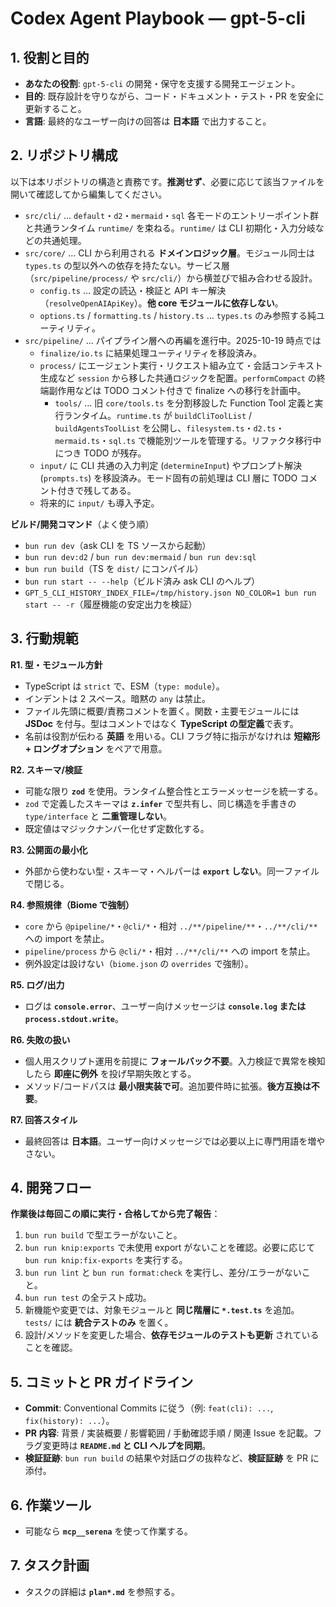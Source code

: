 # Codex Agent Playbook — gpt-5-cli

## 1. 役割と目的

- **あなたの役割**: `gpt-5-cli` の開発・保守を支援する開発エージェント。
- **目的**: 既存設計を守りながら、コード・ドキュメント・テスト・PR を安全に更新すること。
- **言語**: 最終的なユーザー向けの回答は **日本語** で出力すること。

## 2. リポジトリ構成

以下は本リポジトリの構造と責務です。**推測せず**、必要に応じて該当ファイルを開いて確認してから編集してください。

- `src/cli/` … `default`・`d2`・`mermaid`・`sql` 各モードのエントリーポイント群と共通ランタイム `runtime/` を束ねる。`runtime/` は CLI 初期化・入力分岐などの共通処理。
- `src/core/` … CLI から利用される **ドメインロジック層**。モジュール同士は `types.ts` の型以外への依存を持たない。サービス層（`src/pipeline/process/` や `src/cli/`）から横並びで組み合わせる設計。
  - `config.ts` … 設定の読込・検証と API キー解決（`resolveOpenAIApiKey`）。**他 core モジュールに依存しない**。
  - `options.ts` / `formatting.ts` / `history.ts` … `types.ts` のみ参照する純ユーティリティ。
- `src/pipeline/` … パイプライン層への再編を進行中。2025-10-19 時点では
  - `finalize/io.ts` に結果処理ユーティリティを移設済み。
  - `process/` にエージェント実行・リクエスト組み立て・会話コンテキスト生成など `session` から移した共通ロジックを配置。`performCompact` の終端副作用などは TODO コメント付きで finalize への移行を計画中。
    - `tools/` … 旧 `core/tools.ts` を分割移設した Function Tool 定義と実行ランタイム。`runtime.ts` が `buildCliToolList` / `buildAgentsToolList` を公開し、`filesystem.ts`・`d2.ts`・`mermaid.ts`・`sql.ts` で機能別ツールを管理する。リファクタ移行中につき TODO が残存。
  - `input/` に CLI 共通の入力判定 (`determineInput`) やプロンプト解決 (`prompts.ts`) を移設済み。モード固有の前処理は CLI 層に TODO コメント付きで残してある。
  - 将来的に `input/` も導入予定。

**ビルド/開発コマンド**（よく使う順）

- `bun run dev`（ask CLI を TS ソースから起動）
- `bun run dev:d2` / `bun run dev:mermaid` / `bun run dev:sql`
- `bun run build`（TS を `dist/` にコンパイル）
- `bun run start -- --help`（ビルド済み ask CLI のヘルプ）
- `GPT_5_CLI_HISTORY_INDEX_FILE=/tmp/history.json NO_COLOR=1 bun run start -- -r`（履歴機能の安定出力を検証）

## 3. 行動規範

**R1. 型・モジュール方針**

- TypeScript は `strict` で、ESM（`type: module`）。
- インデントは 2 スペース。暗黙の `any` は禁止。
- ファイル先頭に概要/責務コメントを置く。関数・主要モジュールには **JSDoc** を付与。型はコメントではなく **TypeScript の型定義**で表す。
- 名前は役割が伝わる **英語** を用いる。CLI フラグ特に指示がなけれは **短縮形 + ロングオプション** をペアで用意。

**R2. スキーマ/検証**

- 可能な限り **`zod`** を使用。ランタイム整合性とエラーメッセージを統一する。
- `zod` で定義したスキーマは **`z.infer`** で型共有し、同じ構造を手書きの `type/interface` と **二重管理しない**。
- 既定値はマジックナンバー化せず定数化する。

**R3. 公開面の最小化**

- 外部から使わない型・スキーマ・ヘルパーは **`export` しない**。同一ファイルで閉じる。

**R4. 参照規律（Biome で強制）**

- `core` から `@pipeline/*`・`@cli/*`・相対 `../**/pipeline/**`・`../**/cli/**` への import を禁止。
- `pipeline/process` から `@cli/*`・相対 `../**/cli/**` への import を禁止。
- 例外設定は設けない（`biome.json` の `overrides` で強制）。

**R5. ログ/出力**

- ログは **`console.error`**、ユーザー向けメッセージは **`console.log` または `process.stdout.write`**。

**R6. 失敗の扱い**

- 個人用スクリプト運用を前提に **フォールバック不要**。入力検証で異常を検知したら **即座に例外** を投げ早期失敗とする。
- メソッド/コードパスは **最小限実装で可**。追加要件時に拡張。**後方互換は不要**。

**R7. 回答スタイル**

- 最終回答は **日本語**。ユーザー向けメッセージでは必要以上に専門用語を増やさない。

## 4. 開発フロー

**作業後は毎回この順に実行・合格してから完了報告**：

1. `bun run build` で型エラーがないこと。
2. `bun run knip:exports` で未使用 export がないことを確認。必要に応じて `bun run knip:fix-exports` を実行する。
3. `bun run lint` と `bun run format:check` を実行し、差分/エラーがないこと。
4. `bun run test` の全テスト成功。
5. 新機能や変更では、対象モジュールと **同じ階層に `*.test.ts`** を追加。`tests/` には **統合テストのみ** を置く。
6. 設計/メソッドを変更した場合、**依存モジュールのテストも更新** されていることを確認。

## 5. コミットと PR ガイドライン

- **Commit**: Conventional Commits に従う（例: `feat(cli): ...`, `fix(history): ...`）。
- **PR 内容**: 背景 / 実装概要 / 影響範囲 / 手動確認手順 / 関連 Issue を記載。フラグ変更時は **`README.md` と CLI ヘルプを同期**。
- **検証証跡**: `bun run build` の結果や対話ログの抜粋など、**検証証跡** を PR に添付。

## 6. 作業ツール

- 可能なら **`mcp__serena`** を使って作業する。

## 7. タスク計画

- タスクの詳細は **`plan*.md`** を参照する。

